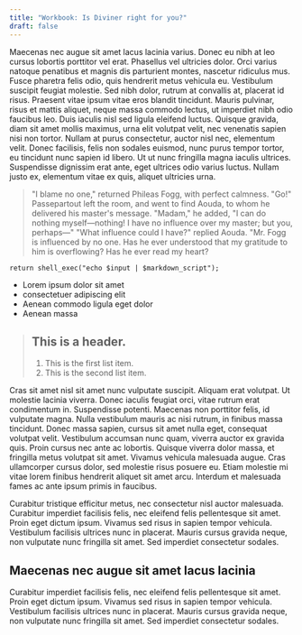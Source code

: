 ```yaml
---
title: "Workbook: Is Diviner right for you?"
draft: false
---
```


Maecenas nec augue sit amet lacus lacinia varius. Donec eu nibh at leo cursus lobortis porttitor vel erat. Phasellus vel ultricies dolor. Orci varius natoque penatibus et magnis dis parturient montes, nascetur ridiculus mus. Fusce pharetra felis odio, quis hendrerit metus vehicula eu. Vestibulum suscipit feugiat molestie. Sed nibh dolor, rutrum at convallis at, placerat id risus. Praesent vitae ipsum vitae eros blandit tincidunt. Mauris pulvinar, risus et mattis aliquet, neque massa commodo lectus, ut imperdiet nibh odio faucibus leo. Duis iaculis nisl sed ligula eleifend luctus. Quisque gravida, diam sit amet mollis maximus, urna elit volutpat velit, nec venenatis sapien nisi non tortor. Nullam at purus consectetur, auctor nisl nec, elementum velit. Donec facilisis, felis non sodales euismod, nunc purus tempor tortor, eu tincidunt nunc sapien id libero. Ut ut nunc fringilla magna iaculis ultrices. Suspendisse dignissim erat ante, eget ultrices odio varius luctus. Nullam justo ex, elementum vitae ex quis, aliquet ultricies urna.

> "I blame no one," returned Phileas Fogg, with perfect calmness.  "Go!" Passepartout left the room, and went to find Aouda, to whom he delivered his master's message. "Madam," he added, "I can do nothing myself&mdash;nothing!  I have no influence over my master; but you, perhaps&mdash;" "What influence could I have?" replied Aouda.  "Mr. Fogg is influenced by no one.  Has he ever understood that my gratitude to him is overflowing?  Has he ever read my heart?

    return shell_exec("echo $input | $markdown_script");

- Lorem ipsum dolor sit amet
- consectetuer adipiscing elit
- Aenean commodo ligula eget dolor
- Aenean massa

> ## This is a header.
> 
> 1.   This is the first list item.
> 2.   This is the second list item.

Cras sit amet nisl sit amet nunc vulputate suscipit. Aliquam erat volutpat. Ut molestie lacinia viverra. Donec iaculis feugiat orci, vitae rutrum erat condimentum in. Suspendisse potenti. Maecenas non porttitor felis, id vulputate magna. Nulla vestibulum mauris ac nisi rutrum, in finibus massa tincidunt. Donec massa sapien, cursus sit amet nulla eget, consequat volutpat velit. Vestibulum accumsan nunc quam, viverra auctor ex gravida quis. Proin cursus nec ante ac lobortis. Quisque viverra dolor massa, et fringilla metus volutpat sit amet. Vivamus vehicula malesuada augue. Cras ullamcorper cursus dolor, sed molestie risus posuere eu. Etiam molestie mi vitae lorem finibus hendrerit aliquet sit amet arcu. Interdum et malesuada fames ac ante ipsum primis in faucibus.

Curabitur tristique efficitur metus, nec consectetur nisl auctor malesuada. Curabitur imperdiet facilisis felis, nec eleifend felis pellentesque sit amet. Proin eget dictum ipsum. Vivamus sed risus in sapien tempor vehicula. Vestibulum facilisis ultrices nunc in placerat. Mauris cursus gravida neque, non vulputate nunc fringilla sit amet. Sed imperdiet consectetur sodales.

## Maecenas nec augue sit amet lacus lacinia

Curabitur imperdiet facilisis felis, nec eleifend felis pellentesque sit amet. Proin eget dictum ipsum. Vivamus sed risus in sapien tempor vehicula. Vestibulum facilisis ultrices nunc in placerat. Mauris cursus gravida neque, non vulputate nunc fringilla sit amet. Sed imperdiet consectetur sodales.

